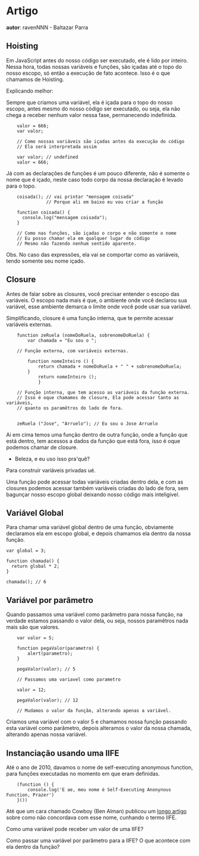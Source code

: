 # Artigo
**autor**: ravenNNN - Baltazar Parra

## Hoisting

Em JavaScript antes do nosso código ser executado, ele é lido por inteiro. Nessa hora, todas nossas variáveis e funções,
são içadas até o topo do nosso escopo, só então a execução de fato acontece. Isso é o que chamamos de Hoisting.

Explicando melhor:

Sempre que criamos uma variável, ela é içada para o topo do nosso escopo, antes mesmo do nosso código ser executado, ou seja,
ela não chega a receber nenhum valor nessa fase, permanecendo indefinida.

```
    valor = 666;
    var valor;

    // Como nossas variáveis são içadas antes da execução do código
    // Ela será interpretada assim

    var valor; // undefined
    valor = 666;

```

Já com as declarações de funções é um pouco diferente, não é somente o nome que é içado, neste caso todo corpo da nossa declaração é levado para o topo.

```
    coisada(); // vai printar "mensagem coisada"
               // Porque ali em baixo eu vou criar a função

    function coisada() {
      console.log("mensagem coisada");
    }

    // Como nas funções, são içadas o corpo e não somente o nome
    // Eu posso chamar ela em qualquer lugar do código
    // Mesmo não fazendo nenhum sentido aparente.

```
Obs. No caso das expressões, ela vai se comportar como as variáveis, tendo somente seu nome içado.

## Closure

Antes de falar sobre as closures, você precisar entender o escopo das variáveis.
O escopo nada mais é que, o ambiente onde você declarou sua variável,
esse ambiente demarca o limite onde você pode usar sua variável.

Simplificando, closure é uma função interna, que te permite acessar variáveis externas.

```
    function zeRuela (nomeDoRuela, sobrenomeDoRuela) {
        var chamada = "Eu sou o ";
        
    // Função externa, com variáveis externas.    
    
        function nomeInteiro () {
            return chamada + nomeDoRuela + " " + sobrenomeDoRuela;
        }
            return nomeInteiro ();
            }

    // Função interna, que tem acesso as variáveis da função externa.
    // Isso é oque chamamos de closure, Ela pode acessar tanto as variáveis,
    // quanto os paramêtros do lado de fora.
    
    
    zeRuela ("Jose", "Arruelo"); // Eu sou o Jose Arruelo
```

Ai em cima temos uma função dentro de outra função, onde a função que está dentro, tem acessos a dados da função que está fora, isso é oque podemos chamar de closure.

- Beleza, e eu uso isso pra'quê?

Para construir variáveis privadas ué.

Uma função pode acessar todas variáveis criadas dentro dela, e com as closures podemos acessar também variáveis criadas do lado de fora,
sem bagunçar nosso escopo global deixando nosso código mais inteligivel.

## Variável Global

Para chamar uma variável global dentro de uma função, obviamente declaramos ela em escopo global, e depois chamamos ela dentro da nossa função.

```
var global = 3;

function chamada() {
  return global * 2;
}

chamada(); // 6
```

## Variável por parâmetro

Quando passamos uma variável como parâmetro para nossa função, na verdade estamos passando o valor dela, ou seja, nossos paramêtros nada mais são que valores.

```
    var valor = 5;
    
    function pegaValor(parametro) {
        alert(parametro);
    }
    
    pegaValor(valor); // 5
    
    // Passamos uma variavel como parametro
    
    valor = 12;
    
    pegaValor(valor); // 12
    
    // Mudamos o valor da função, alterando apenas a variável.
```

Criamos uma variável com o valor 5 e chamamos nossa função passando esta variável como parâmetro, depois alteramos o valor da nossa chamada, alterando apenas nossa variável.

## Instanciação usando uma IIFE

Até o ano de 2010, davamos o nome de self-executing anonymous function, para funções executadas no momento em que eram definidas.

```
    (function () {
        console.log('E ae, meu nome é Self-Executing Anonynous Function, Prazer')
    }())
```

Até que um cara chamado Cowboy (Ben Alman) publicou um [longo artigo](http://benalman.com/news/2010/11/immediately-invoked-function-expression/) sobre como não concordava com esse nome,
cunhando o termo IIFE.

Como uma variável pode receber um valor de uma IIFE?

Como passar uma variável por parâmetro para a IIFE? O que acontece com ela dentro da função?
